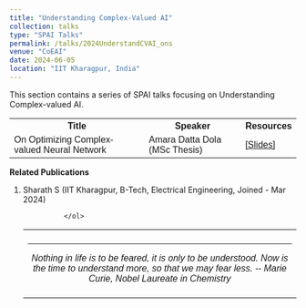 ```yaml
---
title: "Understanding Complex-Valued AI" 
collection: talks
type: "SPAI Talks"
permalink: /talks/2024UnderstandCVAI_ons
venue: "CoEAI"
date: 2024-06-05
location: "IIT Kharagpur, India"
---
```

<p style="text-align:left;">
   This section contains a series of SPAI talks focusing on Understanding Complex-valued AI. 
</p>
<html>
<head>
<style>
table {
  font-family: arial, sans-serif;
  border-collapse: collapse;
  width: 100%;
}

td, th {
  border: 1px solid #dddddd;
  text-align: left;
  padding: 8px;
}

tr:nth-child(even) {
  background-color: #dddddd;
}
</style>
</head>
<body>
<table>
  <tr>
    <th>Title</th>
    <th>Speaker</th>
    <th>Resources</th>
  </tr>
  <tr>
    <td>On Optimizing Complex-valued Neural Network</td>
    <td>Amara Datta Dola (MSc Thesis)</td>
    <td><a href="https://drive.google.com/file/d/1xkGMnrILh7PG91RFmpo-UvuPIyKZdsfX/view?usp=sharing">&#91;Slides&#93;</a></td>
  </tr>
</table>
 <strong>Related Publications</strong> 
<ol>
                <li>
                  Sharath S (IIT Kharagpur, B-Tech, Electrical Engineering, Joined - Mar 2024)
                </li>

              </ol>
<table style="width:100%;border:0px;border-spacing:0px;border-collapse:collapse;margin-right:auto;margin-left:auto;"><tbody>
            <tr>
            <td style="padding:8px;width:100%;vertical-align:middle;border:0px">
                 <p>
<hr>
<center>
<i>Nothing in life is to be feared, it is only to be understood. Now is the time to understand more, so that we may fear less. -- Marie Curie, Nobel Laureate in Chemistry </i>

</center>
              </p>
            </td>
          </tr>

</tbody></table>
</body>
</html>

